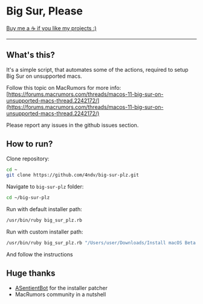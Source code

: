 # Big Sur, Please

[Buy me a ☕️ if you like my projects :)](https://lynx.pink/buymeacoffee)

----------

## What's this?

It's a simple script, that automates some of the actions, required to setup Big Sur on unsupported macs.

Follow this topic on MacRumors for more info: [https://forums.macrumors.com/threads/macos-11-big-sur-on-unsupported-macs-thread.2242172/](https://forums.macrumors.com/threads/macos-11-big-sur-on-unsupported-macs-thread.2242172/)

Please report any issues in the github issues section.

## How to run?

Clone repository:

```bash
cd ~
git clone https://github.com/4ndv/big-sur-plz.git
```

Navigate to `big-sur-plz` folder:

```bash
cd ~/big-sur-plz
```

Run with default installer path:

```bash
/usr/bin/ruby big_sur_plz.rb
```

Run with custom installer path:

```bash
/usr/bin/ruby big_sur_plz.rb "/Users/user/Downloads/Install macOS Beta.app"
```

And follow the instructions

## Huge thanks

- [ASentientBot](https://forums.macrumors.com/members/asentientbot.1135186/) for the installer patcher
- MacRumors community in a nutshell
